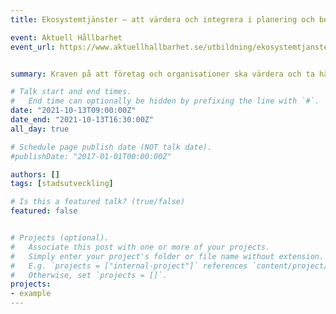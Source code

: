 ```yaml
---
title: Ekosystemtjänster – att värdera och integrera i planering och beslut

event: Aktuell Hållbarhet
event_url: https://www.aktuellhallbarhet.se/utbildning/ekosystemtjanster-att-vardera-och-integrera-i-planering-och-beslut/


summary: Kraven på att företag och organisationer ska värdera och ta hänsyn till ekosystemtjänster ökar snabbt – genom myndighetskrav, lagstiftning och inte minst dess centrala roll i Aganda 2030 och de Globala hållbarhetsmålen. Under denna heldagsutbildning får du lära dig hur du kartlägger, mäter och värderar ekosystemtjänster utifrån verktyg, metoder och utredningar och hur resultatet av dessa kan användas i allt från beslutsprocesser till hållbarhets­redo­visningar och kommunikation.

# Talk start and end times.
#   End time can optionally be hidden by prefixing the line with `#`.
date: "2021-10-13T09:00:00Z"
date_end: "2021-10-13T16:30:00Z"
all_day: true

# Schedule page publish date (NOT talk date).
#publishDate: "2017-01-01T00:00:00Z"

authors: []
tags: [stadsutveckling]

# Is this a featured talk? (true/false)
featured: false


# Projects (optional).
#   Associate this post with one or more of your projects.
#   Simply enter your project's folder or file name without extension.
#   E.g. `projects = ["internal-project"]` references `content/project/deep-learning/index.md`.
#   Otherwise, set `projects = []`.
projects:
- example
---
```


